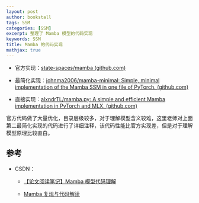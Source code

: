 ```yaml
---
layout: post
author: bookstall
tags: SSM
categories: [SSM]
excerpt: 整理了 Mamba 模型的代码实现
keywords: SSM
title: Mamba 的代码实现
mathjax: true
---
```



- 官方实现：[state-spaces/mamba (github.com)](https://github.com/state-spaces/mamba)

- 最简化实现：[johnma2006/mamba-minimal: Simple, minimal implementation of the Mamba SSM in one file of PyTorch. (github.com)](https://github.com/johnma2006/mamba-minimal)

- 直接实现：[alxndrTL/mamba.py: A simple and efficient Mamba implementation in PyTorch and MLX. (github.com)](https://github.com/alxndrTL/mamba.py)

官方代码做了大量优化，目录层级较多，对于理解模型含义较难，这里老师对上面第二最简化实现的代码进行了详细注释，该代码性能比官方实现差，但是对于理解模型原理比较直白。




## 参考

- CSDN：

  - [【论文阅读笔记】Mamba 模型代码理解](https://blog.csdn.net/cskywit/article/details/137448871)
  
  - [Mamba 复现与代码解读](https://blog.csdn.net/zyw2002/article/details/136927885)



